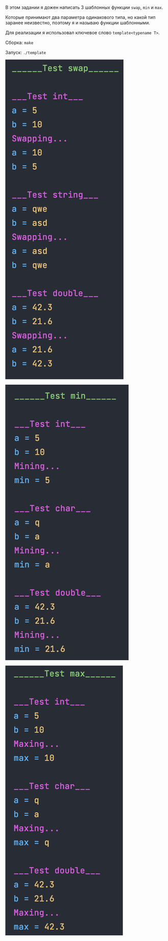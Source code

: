В этом задании я дожен написать 3 шаблонных функции `swap`, `min` и `max`.

Которые принимают два параметра одинакового типа, но какой тип заранее неизвестно, поэтому я и называю функции шаблонными.

Для реализации я использовал ключевое слово `template<typename T>`.

Сборка: `make`

Запуск: `./template`

![](img/Screen_1.png) 

![](img/Screen_2.png)

![](img/Screen_3.png)